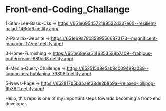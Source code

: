 # Front-end-Coding_Challange 

1-Stan-Lee-Basic-Css => https://651e6954572199532d337e60--resilient-naiad-146dd6.netlify.app/

2-Parallax-website => https://651e69a79c85895566873173--magnificent-macaron-177eef.netlify.app/

3-Home-Furnishing => https://651e69e6a5146353538b7a09--frabjous-buttercream-889dd8.netlify.app/

4-Media-Query-Challenge => https://652515d8e5ab8c009499a089--loquacious-bublanina-79306f.netlify.app/

5-News-Page => https://652817b5b3baef38de2b8b9a--relaxed-lollipop-6b36f1.netlify.app/


Hello, this repo is one of my important steps towards becoming a front-end developer.
